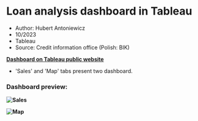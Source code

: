 # Loan analysis dashboard in Tableau

+ Author: Hubert Antoniewicz
+ 10/2023
+ Tableau
+ Source: Credit information office (Polish: BIK)

**[Dashboard on Tableau public website](https://public.tableau.com/app/profile/hubert.antoniewicz5125/viz/Loan_dashboard/Sales?publish=yes)**
+ 'Sales' and 'Map' tabs present two dashboard.

### Dashboard preview:

**![Sales](https://github.com/hubertantoniewicz/Data-analysis-portfolio/assets/79698411/ade97e0b-7aef-42c6-853e-ca2f7235565c)**

**![Map](https://github.com/hubertantoniewicz/Data-analysis-portfolio/assets/79698411/7498fdcd-5f96-4eee-b1f0-32234601f7cb)**





